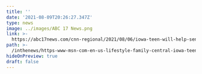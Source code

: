 ```yaml
---
title: ''
date: '2021-08-09T20:26:27.347Z'
type: news
image: ../images/ABC 17 News.png
link: >-
  https://abc17news.com/cnn-regional/2021/08/06/iowa-teen-will-help-send-feminine-hygiene-products-to-kenya/
path: >-
  /inthenews/https-www-msn-com-en-us-lifestyle-family-central-iowa-teen-to-help-send-feminine-hygiene-products-to-kenya-vp-aamzvrb
hideOnPreview: true
draft: false
---
```

